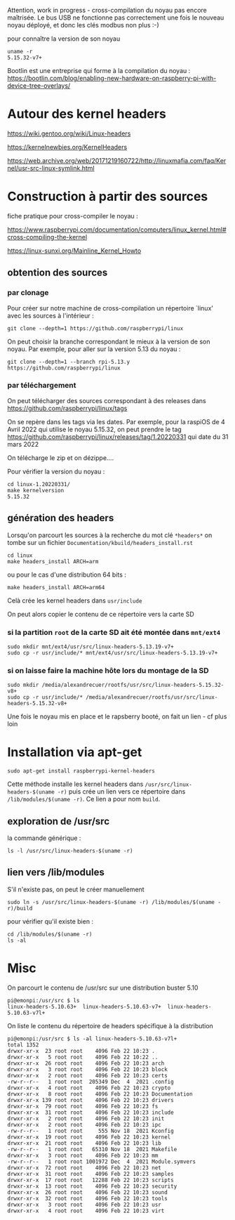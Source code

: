 Attention, work in progress - cross-compilation du noyau pas encore maîtrisée. Le bus USB ne fonctionne pas correctement une fois le nouveau noyau déployé, et donc les clés modbus non plus :-)

pour connaître la version de son noyau

```
uname -r
5.15.32-v7+
```

Bootlin est une entreprise qui forme à la compilation du noyau : https://bootlin.com/blog/enabling-new-hardware-on-raspberry-pi-with-device-tree-overlays/

# Autour des kernel headers

https://wiki.gentoo.org/wiki/Linux-headers

https://kernelnewbies.org/KernelHeaders

https://web.archive.org/web/20171219160722/http://linuxmafia.com/faq/Kernel/usr-src-linux-symlink.html

# Construction à partir des sources

fiche pratique pour cross-compiler le noyau :

https://www.raspberrypi.com/documentation/computers/linux_kernel.html#cross-compiling-the-kernel

https://linux-sunxi.org/Mainline_Kernel_Howto

## obtention des sources 

### par clonage

Pour créer sur notre machine de cross-compilation un répertoire `linux' avec les sources à l'intérieur :
```
git clone --depth=1 https://github.com/raspberrypi/linux
```
On peut choisir la branche correspondant le mieux à la version de son noyau. Par exemple, pour aller sur la version 5.13 du noyau :
```
git clone --depth=1 --branch rpi-5.13.y https://github.com/raspberrypi/linux
```
### par téléchargement

On peut télécharger des sources correspondant à des releases dans https://github.com/raspberrypi/linux/tags

On se repère dans les tags via les dates. Par exemple, pour la raspiOS de 4 Avril 2022 qui utilise le noyau 5.15.32,  on peut prendre le tag https://github.com/raspberrypi/linux/releases/tag/1.20220331 qui date du 31 mars 2022

On télécharge le zip et on dézippe....

Pour vérifier la version du noyau :
```
cd linux-1.20220331/
make kernelversion
5.15.32
```

## génération des headers

Lorsqu'on parcourt les sources à la recherche du mot clé `*headers*` on tombe sur un fichier `Documentation/kbuild/headers_install.rst`
```
cd linux
make headers_install ARCH=arm
```
ou pour le cas d'une distribution 64 bits :
```
make headers_install ARCH=arm64
```
Celà crée les kernel headers dans `usr/include`

On peut alors copier le contenu de ce répertoire vers la carte SD

### si la partition `root` de la carte SD ait été montée dans `mnt/ext4`

```
sudo mkdir mnt/ext4/usr/src/linux-headers-5.13.19-v7+
sudo cp -r usr/include/* mnt/ext4/usr/src/linux-headers-5.13.19-v7+
```
### si on laisse faire la machine hôte lors du montage de la SD
```
sudo mkdir /media/alexandrecuer/rootfs/usr/src/linux-headers-5.15.32-v8+
sudo cp -r usr/include/* /media/alexandrecuer/rootfs/usr/src/linux-headers-5.15.32-v8+
```

Une fois le noyau mis en place et le rapsberry booté, on fait un lien - cf plus loin

# Installation via apt-get
```
sudo apt-get install raspberrypi-kernel-headers
```
Cette méthode installe les kernel headers dans `/usr/src/linux-headers-$(uname -r)` puis crée un lien vers ce répertoire dans `/lib/modules/$(uname -r)`. Ce lien a pour nom `build`.

## exploration de /usr/src

la commande générique :
```
ls -l /usr/src/linux-headers-$(uname -r)
```

## lien vers /lib/modules

S'il n'existe pas, on peut le créer manuellement
```
sudo ln -s /usr/src/linux-headers-$(uname -r) /lib/modules/$(uname -r)/build
```
pour vérifier qu'il existe bien :

```
cd /lib/modules/$(uname -r)
ls -al
```

# Misc

On parcourt le contenu de /usr/src sur une distribution buster 5.10
```
pi@emonpi:/usr/src $ ls
linux-headers-5.10.63+  linux-headers-5.10.63-v7+  linux-headers-5.10.63-v7l+
```
On liste le contenu du répertoire de headers spécifique à la distribution
```
pi@emonpi:/usr/src $ ls -al linux-headers-5.10.63-v7l+
total 1352
drwxr-xr-x  23 root root    4096 Feb 22 10:23 .
drwxr-xr-x   5 root root    4096 Feb 22 10:22 ..
drwxr-xr-x  26 root root    4096 Feb 22 10:23 arch
drwxr-xr-x   3 root root    4096 Feb 22 10:23 block
drwxr-xr-x   2 root root    4096 Feb 22 10:23 certs
-rw-r--r--   1 root root  205349 Dec  4  2021 .config
drwxr-xr-x   4 root root    4096 Feb 22 10:23 crypto
drwxr-xr-x   8 root root    4096 Feb 22 10:23 Documentation
drwxr-xr-x 139 root root    4096 Feb 22 10:23 drivers
drwxr-xr-x  79 root root    4096 Feb 22 10:23 fs
drwxr-xr-x  31 root root    4096 Feb 22 10:23 include
drwxr-xr-x   2 root root    4096 Feb 22 10:23 init
drwxr-xr-x   2 root root    4096 Feb 22 10:23 ipc
-rw-r--r--   1 root root     555 Nov 18  2021 Kconfig
drwxr-xr-x  19 root root    4096 Feb 22 10:23 kernel
drwxr-xr-x  21 root root    4096 Feb 22 10:23 lib
-rw-r--r--   1 root root   65310 Nov 18  2021 Makefile
drwxr-xr-x   3 root root    4096 Feb 22 10:23 mm
-rw-r--r--   1 root root 1001972 Dec  4  2021 Module.symvers
drwxr-xr-x  72 root root    4096 Feb 22 10:23 net
drwxr-xr-x  31 root root    4096 Feb 22 10:23 samples
drwxr-xr-x  17 root root   12288 Feb 22 10:23 scripts
drwxr-xr-x  13 root root    4096 Feb 22 10:23 security
drwxr-xr-x  26 root root    4096 Feb 22 10:23 sound
drwxr-xr-x  32 root root    4096 Feb 22 10:23 tools
drwxr-xr-x   3 root root    4096 Feb 22 10:23 usr
drwxr-xr-x   4 root root    4096 Feb 22 10:23 virt
```
